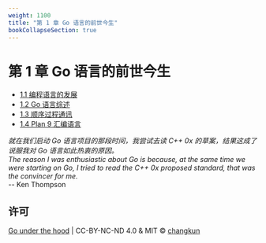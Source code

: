 ```yaml
---
weight: 1100
title: "第 1 章 Go 语言的前世今生"
bookCollapseSection: true
---
```


# 第 1 章 Go 语言的前世今生

- [1.1 编程语言的发展](./history.md)
- [1.2 Go 语言综述](./go.md)
- [1.3 顺序过程通讯](./csp.md)
- [1.4 Plan 9 汇编语言](./asm.md)

<div class="quote">
<i class="quote-mark fas fa-thumbtack"></i>
<I>
就在我们启动 Go 语言项目的那段时间，我尝试去读 C++ 0x 的草案，结果这成了说服我对 Go 语言如此热衷的原因。
</I></br>
<I>
The reason I was enthusiastic about Go is because, at the same time we were starting on Go, I tried to read the C++ 0x proposed standard, that was the convincer for me.
</I></br>
<div class="quote-right">
-- Ken Thompson
</div>
</div>

## 许可

[Go under the hood](https://github.com/golang-design/under-the-hood) | CC-BY-NC-ND 4.0 & MIT &copy; [changkun](https://changkun.de)
